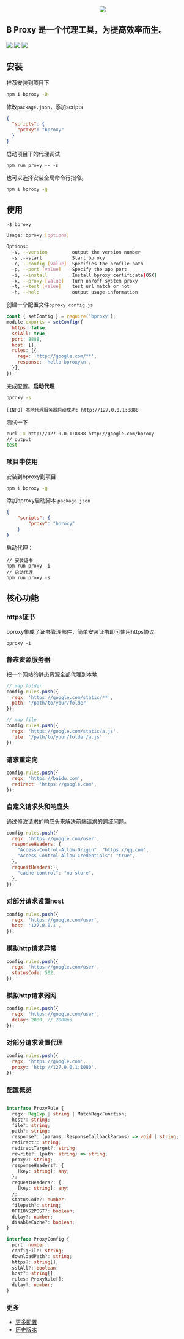 <p align="center">
  <img src="https://zobor.github.io/666/assets/favicon.svg" />
</p>

B Proxy 是一个代理工具，为提高效率而生。
--------

![](https://zobor.github.io/666/assets/bproxy-terminal.png)
![](https://zobor.github.io/666/assets/bproxy-browser.png)
![](https://zobor.github.io/666/assets/bproxy-detail.png)


## 安装

推荐安装到项目下
```bash
npm i bproxy -D
```

修改`package.json`，添加scripts
```json
{
  "scripts": {
    "proxy": "bproxy"
  }
}
```

启动项目下的代理调试
```
npm run proxy -- -s
```

也可以选择安装全局命令行指令。

```bash
npm i bproxy -g
```

## 使用

```sh
>$ bproxy
```

```bash
Usage: bproxy [options]

Options:
  -V, --version         output the version number
  -s ,--start           Start bproxy
  -c, --config [value]  Specifies the profile path
  -p, --port [value]    Specify the app port
  -i, --install         Install bproxy certificate(OSX)
  -x, --proxy [value]   Turn on/off system proxy
  -t, --test [value]    test url match or not
  -h, --help            output usage information
```

创建一个配置文件`bproxy.config.js`

```js
const { setConfig } = require('bproxy');
module.exports = setConfig({
  https: false,
  sslAll: true,
  port: 8888,
  host: [],
  rules: [{
    regx: 'http://google.com/**',
    response: 'hello bproxy\n',
  }],
});
```

完成配置。**启动代理**

```sh
bproxy -s
```

```te
[INFO] 本地代理服务器启动成功: http://127.0.0.1:8888
```

测试一下

```bash
curl -x http://127.0.0.1:8888 http://google.com/bproxy
// output
test
```

### 项目中使用
安装到bproxy到项目
```bash
npm i bproxy -g
```
添加bproxy启动脚本
`package.json`
```json
{
    "scripts": {
        "proxy": "bproxy"
    }
}
```

启动代理：
```
// 安装证书
npm run proxy -i
// 启动代理
npm run proxy -s
```

## 核心功能

### https证书

bproxy集成了证书管理部件，简单安装证书即可使用https协议。

```
bproxy -i
```

### 静态资源服务器

把一个网站的静态资源全部代理到本地

```js
// map folder
config.rules.push({
  regx: 'https://google.com/static/**',
  path: '/path/to/your/folder'
});

// map file
config.rules.push({
  regx: 'https://google.com/static/a.js',
  file: '/path/to/your/folder/a.js'
});
```

### 请求重定向
```js
config.rules.push({
  regx: 'https://baidu.com',
  redirect: 'https://google.com',
});
```

### 自定义请求头和响应头
通过修改请求的响应头来解决前端请求的跨域问题。
```js
config.rules.push({
  regx: 'https://google.com/user',
  responseHeaders: {
    "Access-Control-Allow-Origin": "https://qq.com",
    "Access-Control-Allow-Credentials": "true",
  },
  requestHeaders: {
    "cache-control": "no-store",
  },
});
```

### 对部分请求设置host
```js
config.rules.push({
  regx: 'https://google.com/user',
  host: '127.0.0.1',
});
```

### 模拟http请求异常
```js
config.rules.push({
  regx: 'https://google.com/user',
  statusCode: 502,
});
```

### 模拟http请求弱网
```js
config.rules.push({
  regx: 'https://google.com/user',
  delay: 2000, // 2000ms
});
```

### 对部分请求设置代理
```js
config.rules.push({
  regx: 'https://google.com',
  proxy: 'http://127.0.0.1:1080',
});
```

### 配置概览
```ts

interface ProxyRule {
  regx: RegExp | string | MatchRegxFunction;
  host?: string;
  file?: string;
  path?: string;
  response?: (params: ResponseCallbackParams) => void | string;
  redirect?: string;
  redirectTarget?: string;
  rewrite?: (path: string) => string;
  proxy?: string;
  responseHeaders?: {
    [key: string]: any;
  };
  requestHeaders?: {
    [key: string]: any;
  };
  statusCode?: number;
  filepath?: string;
  OPTIONS2POST?: boolean;
  delay?: number;
  disableCache?: boolean;
}

interface ProxyConfig {
  port: number;
  configFile: string;
  downloadPath?: string;
  https?: string[];
  sslAll?: boolean;
  host?: string[];
  rules: ProxyRule[];
  delay?: number;
}
```

### 更多
- [更多配置](https://github.com/zobor/bproxy/blob/master/bproxy.config.md)
- [历史版本](https://github.com/zobor/bproxy/blob/master/changelog.md)

